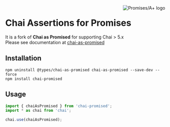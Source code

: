 <a href="http://promisesaplus.com/">
    <img src="https://promises-aplus.github.io/promises-spec/assets/logo-small.png"
         align="right" valign="top" alt="Promises/A+ logo" />
</a>

# Chai Assertions for Promises

It is a fork of **Chai as Promised** for supporting Chai > 5.x  
Please see documentation at [chai-as-promised](https://www.chaijs.com/plugins/chai-as-promised/)  

## Installation

`npm uninstall @types/chai-as-promised chai-as-promised --save-dev --force`  
`npm install chai-promised`  

## Usage

``` javascript
import { chaiAsPromised } from 'chai-promised';
import * as chai from 'chai';

chai.use(chaiAsPromised);
```
